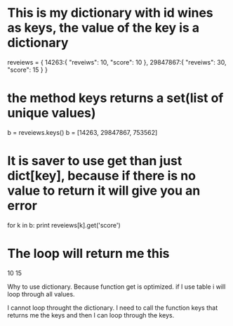 # This is my dictionary with id wines as keys, the value of the key is a dictionary

reveiews = {
    14263:{
        "reveiws": 10,
        "score": 10
    },
    29847867:{
        "reveiws": 30,
        "score": 15
    }
}

# the method keys returns a set(list of unique values)
b = reveiews.keys()
b = [14263, 29847867, 753562]

# It is saver to use get than just dict[key], because if there is no value to return it will give you an error 
for k in b:
    print reveiews[k].get('score')

# The loop will return me this 
10
15

Why to use dictionary. Because function get is optimized. if I use table i will loop through all values. 

I cannot loop throught the dictionary. I need to call the function keys that returns me the keys and then I can loop through the keys. 